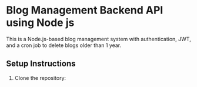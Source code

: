 # Blog Management Backend API using Node js

This is a Node.js-based blog management system with authentication, JWT, and a cron job to delete blogs older than 1 year.

## Setup Instructions
1. Clone the repository: 
